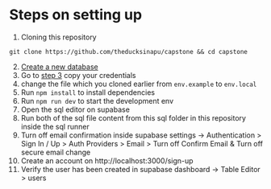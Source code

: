 # Steps on setting up
1. Cloning this repository 
```
git clone https://github.com/theducksinapu/capstone && cd capstone
```
2. [Create a new database](https://database.new/)
3. Go to [step 3](https://supabase.com/docs/guides/getting-started/quickstarts/nextjs) copy your credentials 
4. change the file which you cloned earlier from `env.example` to `env.local`
5. Run `npm install` to install dependencies
6. Run `npm run dev` to start the development env
7. Open the sql editor on supabase
8. Run both of the sql file content from this sql folder in this repository inside the sql runner
9. Turn off email confirmation inside supabase settings -> Authentication > Sign In / Up > Auth Providers > Email > Turn off Confirm Email & Turn off secure email change
10. Create an account on http://localhost:3000/sign-up
11. Verify the user has been created in supabase dashboard -> Table Editor > users
